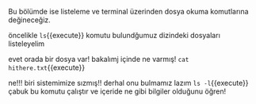 Bu bölümde ise listeleme ve terminal üzerinden dosya okuma komutlarına değineceğiz.

öncelikle `ls`{{execute}} komutu bulundğumuz dizindeki dosyaları listeleyelim

evet orada bir dosya var! bakalımj içinde ne varmış! `cat hithere.txt`{{execute}}

ne!!! biri sistemimize sızmış!! derhal onu bulmamız lazım `ls -l`{{execute}} çabuk bu komutu çalıştır ve içeride ne gibi bilgiler olduğunu öğren!